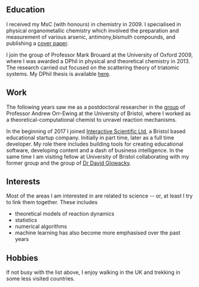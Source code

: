## Education

I received my MsC (with honours) in chemistry in 2009. I specialised in physical organometallic chemistry which involved the preparation and measurement of various arsenic, antimony,bismuth compounds, and publishing a [cover paper](https://pubs.acs.org/toc/jpcafh/113/280).

I join the group of Professor Mark Brouard at the University of Oxford 2009, where I was awarded a DPhil in physical and theoretical chemistry in 2013. The research carried out focused on the scattering theory of triatomic systems. My DPhil thesis is available [here]().

## Work

The following years saw me as a postdoctoral researcher in the [group](http://www.bristoldynamics.com/who-are-we/) of Professor Andrew Orr-Ewing at the University of Bristol, where I worked as a theoretical-computational chemist to unravel reaction mechanisms.

In the beginning of 2017 I joined [Interactive Scientific Ltd](http://interactivescientific.com/), a Bristol based educational startup company. Initially in part time, later as a full time developer. My role there includes building tools for creating educational software, developing content and a dash of business intelligence.
In the same time I am visiting fellow at University of Bristol collaborating with my former group and the group of [Dr David Glowacky](https://group-wacky.com/).

## Interests

Most of the areas I am  interested in are related to science -- or, at least I try to link them together. These includes

* theoretical models of reaction dynamics
* statistics
* numerical algorithms
* machine learning has also become more emphasised over the past years

## Hobbies

If not busy with the list above, I enjoy walking in the UK and trekking in some less visited countries. 


